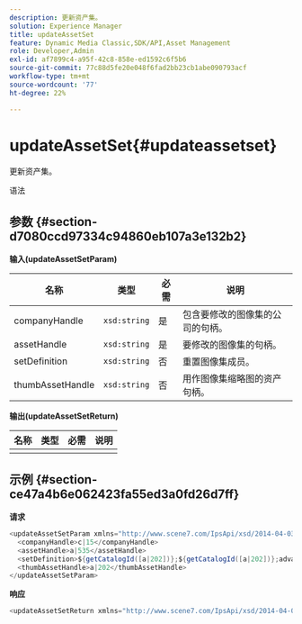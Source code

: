 ```yaml
---
description: 更新资产集。
solution: Experience Manager
title: updateAssetSet
feature: Dynamic Media Classic,SDK/API,Asset Management
role: Developer,Admin
exl-id: af7899c4-a95f-42c8-858e-ed1592c6f5b6
source-git-commit: 77c88d5fe20e048f6fad2bb23cb1abe090793acf
workflow-type: tm+mt
source-wordcount: '77'
ht-degree: 22%

---
```


# updateAssetSet{#updateassetset}

更新资产集。

语法

## 参数 {#section-d7080ccd97334c94860eb107a3e132b2}

**输入(updateAssetSetParam)**

| 名称 | 类型 | 必需 | 说明 |
|---|---|---|---|
| companyHandle | `xsd:string` | 是 | 包含要修改的图像集的公司的句柄。 |
| assetHandle | `xsd:string` | 是 | 要修改的图像集的句柄。 |
| setDefinition | `xsd:string` | 否 | 重置图像集成员。 |
| thumbAssetHandle | `xsd:string` | 否 | 用作图像集缩略图的资产句柄。 |

**输出(updateAssetSetReturn)**

| 名称 | 类型 | 必需 | 说明 |
|---|---|---|---|
|  |  |  |  |

## 示例 {#section-ce47a4b6e062423fa55ed3a0fd26d7ff}

**请求**

```java
<updateAssetSetParam xmlns="http://www.scene7.com/IpsApi/xsd/2014-04-03"> 
  <companyHandle>c|15</companyHandle> 
  <assetHandle>a|535</assetHandle> 
  <setDefinition>${getCatalogId([a|202])};${getCatalogId([a|202])};advanced_image;,${getCatalogId([a|935])};${getCatalogId([a|935])};advanced_image;,${getCatalogId([a|933])};${getCatalogId([a|933])};advanced_image;</setDefinition> 
  <thumbAssetHandle>a|202</thumbAssetHandle> 
</updateAssetSetParam>
```

**响应**

```java
<updateAssetSetReturn xmlns="http://www.scene7.com/IpsApi/xsd/2014-04-03"/>
```
